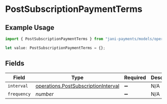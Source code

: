 # PostSubscriptionPaymentTerms

## Example Usage

```typescript
import { PostSubscriptionPaymentTerms } from "jani-payments/models/operations";

let value: PostSubscriptionPaymentTerms = {};
```

## Fields

| Field                                                                                      | Type                                                                                       | Required                                                                                   | Description                                                                                |
| ------------------------------------------------------------------------------------------ | ------------------------------------------------------------------------------------------ | ------------------------------------------------------------------------------------------ | ------------------------------------------------------------------------------------------ |
| `interval`                                                                                 | [operations.PostSubscriptionInterval](../../models/operations/postsubscriptioninterval.md) | :heavy_minus_sign:                                                                         | N/A                                                                                        |
| `frequency`                                                                                | *number*                                                                                   | :heavy_minus_sign:                                                                         | N/A                                                                                        |